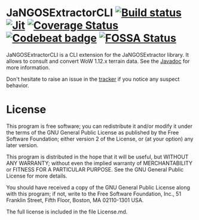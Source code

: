 # JaNGOSExtractorCLI  [![Build status](https://travis-ci.com/Warkdev/JaNGOSExtractorCLI.svg?branch=master)][1] [![Jit](https://jitpack.io/v/warkdev/JaNGOSExtractorCLI.svg)][4] [![Coverage Status](https://coveralls.io/repos/github/Warkdev/JaNGOSExtractorCLI/badge.svg?branch=master)][5] [![Codebeat badge](https://codebeat.co/badges/5ccfd060-8d57-4a51-9c6b-2688482f857e)][6] [![FOSSA Status](https://app.fossa.com/api/projects/git%2Bgithub.com%2FWarkdev%2FJaNGOSExtractorCLI.svg?type=shield)](https://app.fossa.com/projects/git%2Bgithub.com%2FWarkdev%2FJaNGOSExtractorCLI?ref=badge_shield)
JaNGOSExtractorCLI is a CLI extension for the JaNGOSExtractor library. It allows to consult and convert WoW 1.12.x terrain data. See the [Javadoc][2] for more information.

Don't hesitate to raise an issue in the [tracker][3] if you notice any suspect behavior.

# License
This program is free software; you can redistribute it and/or modify it under the terms of the GNU General Public License as published by the Free Software Foundation; either version 2 of the License, or (at your option) any later version.

This program is distributed in the hope that it will be useful, but WITHOUT ANY WARRANTY; without even the implied warranty of MERCHANTABILITY or FITNESS FOR A PARTICULAR PURPOSE. See the GNU General Public License for more details.

You should have received a copy of the GNU General Public License along with this program; if not, write to the Free Software Foundation, Inc., 51 Franklin Street, Fifth Floor, Boston, MA 02110-1301 USA.

The full license is included in the file License.md.

[1]: https://travis-ci.com/Warkdev/JaNGOSExtractorCLI "Travis CI · JaNGOS Extractor CLI build status"
[2]: https://warkdev.github.io/JaNGOSExtractorCLI/apidocs/ "JaNGOS Extractor CLI javadoc"
[3]: https://github.com/JaNGOSExtractorCLI/issues/ "JaNGOS Extractor CLI Issues"
[4]: https://jitpack.io/#warkdev/JaNGOSExtractorCLI "JaNGOS Extractor CLI Jitpack"
[5]: https://coveralls.io/github/Warkdev/JaNGOSExtractorCLI?branch=master "JaNGOS Extractor CLI Coverage status"
[6]: https://codebeat.co/projects/github-com-warkdev-jangosextractorcli-master "JaNGOS Extractor CLI Codebeat status"